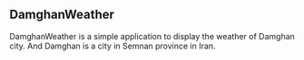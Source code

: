## DamghanWeather
DamghanWeather is a simple application to display the weather of Damghan city.
And Damghan is a city in Semnan province in Iran.
